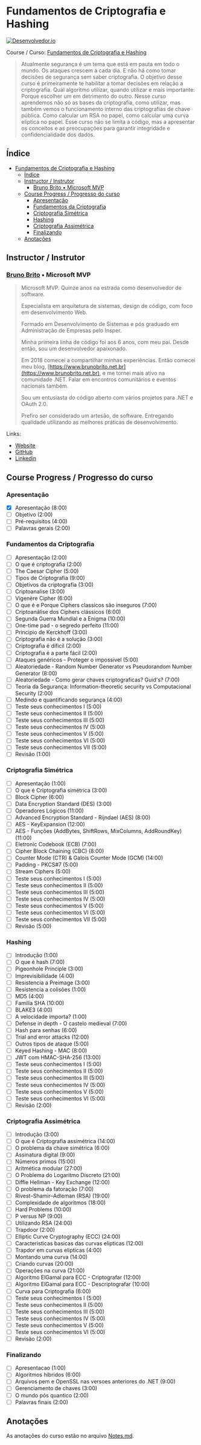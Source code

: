 <!-- markdownlint-disable MD026 -->
# Fundamentos de Criptografia e Hashing

[![Desenvolvedor.io](https://desenvolvedor.io/images/home.png)](https://desenvolvedor.io)

Course / Curso: [Fundamentos de Criptografia e Hashing](https://desenvolvedor.io/curso-online-fundamentos-criptografia-hashing)

> Atualmente segurança é um tema que está em pauta em todo o mundo. Os ataques crescem a cada dia. E não há como tomar decisões de segurança sem saber criptografia. O objetivo desse curso é primeiramente te habilitar a tomar decisões em relação a criptografia. Qual algoritmo utilizar, quando utilizar e mais importante: Porque escolher um em detrimento do outro. Nesse curso aprendemos não só as bases da criptografia, como utilizar, mas também vemos o funcionamento interno das criptografias de chave pública. Como calcular um RSA no papel, como calcular uma curva eliptica no papel. Esse curso não se limita a código, mas a apresentar os conceitos e as preocupações para garantir integridade e confidencialidade dos dados.

## Índice

- [Fundamentos de Criptografia e Hashing](#fundamentos-de-criptografia-e-hashing)
  - [Índice](#índice)
  - [Instructor / Instrutor](#instructor--instrutor)
    - [Bruno Brito • Microsoft MVP](#bruno-brito--microsoft-mvp)
  - [Course Progress / Progresso do curso](#course-progress--progresso-do-curso)
    - [Apresentação](#apresentação)
    - [Fundamentos da Criptografia](#fundamentos-da-criptografia)
    - [Criptografia Simétrica](#criptografia-simétrica)
    - [Hashing](#hashing)
    - [Criptografia Assimétrica](#criptografia-assimétrica)
    - [Finalizando](#finalizando)
  - [Anotações](#anotações)

## Instructor / Instrutor

### [Bruno Brito](https://desenvolvedor.io/instrutor/bruno-brito) • Microsoft MVP

> Microsoft MVP. Quinze anos na estrada como desenvolvedor de software.
>
> Especialista em arquitetura de sistemas, design de código, com foco em desenvolvimento Web.
>
> Formado em Desenvolvimento de Sistemas e pós graduado em Administração de Empresas pelo Insper.
>
> Minha primeira linha de código foi aos 6 anos, com meu pai. Desde então, sou um desenvolvedor apaixonado.
>
> Em 2018 comecei a compartilhar minhas experiências. Então comecei meu blog, [https://www.brunobrito.net.br](https://www.brunobrito.net.br), e me tornei mais ativo na comunidade .NET. Falar em encontros comunitários e eventos nacionais também.
>
> Sou um entusiasta do código aberto com vários projetos para .NET e OAuth 2.0.
>
> Prefiro ser considerado um artesão, de software. Entregando qualidade utilizando as melhores práticas de desenvolvimento.

Links:

- [Website](https://www.brunobrito.net.br/)
- [GitHub](https://github.com/brunohbrito/)
- [Linkedin](https://www.linkedin.com/in/bhdebrito/)

<!-- ## Certificado

[![certificado desenvolvedor.io](images/8ae389ef6bc001364bdad40201113f92151691d4edd3e668d3b07ee98553c256.png)](https://desenvolvedor.io/certificados/8a667b4a-8668-4d33-87ba-6a499abd389e/validar) -->

## Course Progress / Progresso do curso

### Apresentação

- [x] Apresentação (8:00)
- [ ] Objetivo (2:00)
- [ ] Pré-requisitos (4:00)
- [ ] Palavras gerais (2:00)

### Fundamentos da Criptografia

- [ ] Apresentação (2:00)
- [ ] O que é criptografia (2:00)
- [ ] The Caesar Cipher (5:00)
- [ ] Tipos de Criptografia (9:00)
- [ ] Objetivos da criptografia (3:00)
- [ ] Criptoanalise (3:00)
- [ ] Vigenère Cipher (6:00)
- [ ] O que é e Porque Ciphers classicos são inseguros (7:00)
- [ ] Criptoanálise dos Ciphers clássicos (6:00)
- [ ] Segunda Guerra Mundial e a Enigma (10:00)
- [ ] One-time pad - o segredo perfeito (11:00)
- [ ] Principio de Kerckhoff (3:00)
- [ ] Criptografia não é a solução (3:00)
- [ ] Criptografia é dificil (2:00)
- [ ] Criptografia é a parte fácil (2:00)
- [ ] Ataques genéricos - Proteger o impossivel (5:00)
- [ ] Aleatoriedade - Random Number Generator vs Pseudorandom Number Generator (8:00)
- [ ] Aleatoriedade - Como gerar chaves criptograficas? Guid's? (7:00)
- [ ] Teoria da Segurança: Information-theoretic security vs Computacional Security (2:00)
- [ ] Medindo e quantificando segurança (4:00)
- [ ] Teste seus conhecimentos I (5:00)
- [ ] Teste seus conhecimentos II (5:00)
- [ ] Teste seus conhecimentos III (5:00)
- [ ] Teste seus conhecimentos IV (5:00)
- [ ] Teste seus conhecimentos V (5:00)
- [ ] Teste seus conhecimentos VI (5:00)
- [ ] Teste seus conhecimentos VII (5:00)
- [ ] Revisão (1:00)

### Criptografia Simétrica

- [ ] Apresentação (1:00)
- [ ] O que é Criptografia simétrica (3:00)
- [ ] Block Cipher (6:00)
- [ ] Data Encryption Standard (DES) (3:00)
- [ ] Operadores Lógicos (11:00)
- [ ] Advanced Encryption Standard - Rijndael (AES) (8:00)
- [ ] AES - KeyExpansion (12:00)
- [ ] AES - Funções (AddBytes, ShiftRows, MixColumns, AddRoundKey) (11:00)
- [ ] Eletronic Codebook (ECB) (7:00)
- [ ] Cipher Block Chaining (CBC) (8:00)
- [ ] Counter Mode (CTR) & Galois Counter Mode (GCM) (14:00)
- [ ] Padding - PKCS#7 (5:00)
- [ ] Stream Ciphers (5:00)
- [ ] Teste seus conhecimentos I (5:00)
- [ ] Teste seus conhecimentos II (5:00)
- [ ] Teste seus conhecimentos III (5:00)
- [ ] Teste seus conhecimentos IV (5:00)
- [ ] Teste seus conhecimentos V (5:00)
- [ ] Teste seus conhecimentos VI (5:00)
- [ ] Teste seus conhecimentos VII (5:00)
- [ ] Revisão (5:00)

### Hashing

- [ ] Introdução (1:00)
- [ ] O que é hash (7:00)
- [ ] Pigeonhole Principle (3:00)
- [ ] Imprevisibilidade (4:00)
- [ ] Resistencia a Preimage (3:00)
- [ ] Resistencia a colisões (1:00)
- [ ] MD5 (4:00)
- [ ] Familia SHA (10:00)
- [ ] BLAKE3 (4:00)
- [ ] A velocidade importa? (1:00)
- [ ] Defense in depth - O castelo medieval (7:00)
- [ ] Hash para senhas (6:00)
- [ ] Trial and error attacks (12:00)
- [ ] Outros tipos de ataque (5:00)
- [ ] Keyed Hashing - MAC (8:00)
- [ ] JWT com HMAC-SHA-256 (13:00)
- [ ] Teste seus conhecimentos I (5:00)
- [ ] Teste seus conhecimentos II (5:00)
- [ ] Teste seus conhecimentos III (5:00)
- [ ] Teste seus conhecimentos IV (5:00)
- [ ] Teste seus conhecimentos V (5:00)
- [ ] Teste seus conhecimentos VI (5:00)
- [ ] Revisão (2:00)

### Criptografia Assimétrica

- [ ] Introdução (3:00)
- [ ] O que é Criptografia assimétrica (14:00)
- [ ] O problema da chave simétrica (6:00)
- [ ] Assinatura digital (9:00)
- [ ] Números primos (15:00)
- [ ] Aritmética modular (27:00)
- [ ] O Problema do Logaritmo Discreto (21:00)
- [ ] Diffie Hellman - Key Exchange (12:00)
- [ ] O problema da fatoração (7:00)
- [ ] Rivest–Shamir–Adleman (RSA) (19:00)
- [ ] Complexidade de algoritmos (18:00)
- [ ] Hard Problems (10:00)
- [ ] P versus NP (9:00)
- [ ] Utilizando RSA (24:00)
- [ ] Trapdoor (2:00)
- [ ] Elliptic Curve Cryptography (ECC) (24:00)
- [ ] Caracteristicas basicas das curvas elipticas (12:00)
- [ ] Trapdor em curvas elipticas (4:00)
- [ ] Montando uma curva (14:00)
- [ ] Criando curvas (20:00)
- [ ] Operações na curva (21:00)
- [ ] Algoritmo ElGamal para ECC - Criptografar (12:00)
- [ ] Algoritmo ElGamal para ECC - Descriptografar (10:00)
- [ ] Curva para Criptografia (6:00)
- [ ] Teste seus conhecimentos I (5:00)
- [ ] Teste seus conhecimentos II (5:00)
- [ ] Teste seus conhecimentos III (5:00)
- [ ] Teste seus conhecimentos IV (5:00)
- [ ] Teste seus conhecimentos V (5:00)
- [ ] Teste seus conhecimentos VI (5:00)
- [ ] Revisão (2:00)

### Finalizando

- [ ] Apresentacao (1:00)
- [ ] Algoritmos hibridos (6:00)
- [ ] Arquivos pem e OpenSSL nas versoes anteriores do .NET (9:00)
- [ ] Gerenciamento de chaves (3:00)
- [ ] O mundo pós quantico (2:00)
- [ ] Palavras finais (2:00)

## Anotações

As anotações do curso estão no arquivo [Notes.md](Notes.md).
